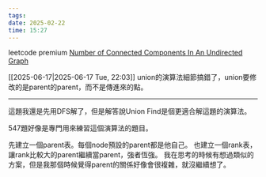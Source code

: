 ```yaml
---
tags: 
date: 2025-02-22
time: 15:27
---
```

leetcode premium
[Number of Connected Components In An Undirected Graph](https://neetcode.io/problems/count-connected-components)

[[2025-06-17|2025-06-17 Tue, 22:03]]
union的演算法細節搞錯了，union要修改的是parent的parent，而不是傳進來的點。

---

這題我還是先用DFS解了，但是解答說Union Find是個更適合解這題的演算法。 

547題好像是專門用來練習這個演算法的題目。

先建立一個parent表。每個node預設的parent都是他自己。
也建立一個rank表，讓rank比較大的parent繼續當parent，強者恆強。
我在思考的時候有想過類似的方案，但是我那個時候覺得parent的關係好像會很複雜，就沒繼續想了。